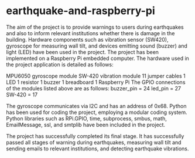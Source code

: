 # earthquake-and-raspberry-pi
The aim of the project is to provide warnings to users during earthquakes and also to inform relevant institutions whether there is damage in the building. Hardware components such as vibration sensor (SW420), gyroscope for measuring wall tilt, and devices emitting sound (buzzer) and light (LED) have been used in the project. The project has been implemented on a Raspberry Pi embedded computer. The hardware used in the project application is detailed as follows:

MPU6050 gyroscope module
SW-420 vibration module
11 jumper cables
1 LED
1 resistor
1 buzzer
1 breadboard
1 Raspberry Pi
The GPIO connections of the modules listed above are as follows:
buzzer_pin = 24
led_pin = 27
SW-420 = 17

The gyroscope communicates via I2C and has an address of 0x68. Python has been used for coding the project, employing a modular coding system. Python libraries such as RPi.GPIO, time, subprocess, smbus, math, EmailMessage, ssl, and smtplib have been included in the project.

The project has successfully completed its final stage. It has successfully passed all stages of warning during earthquakes, measuring wall tilt and sending emails to relevant institutions, and detecting earthquake vibrations.
